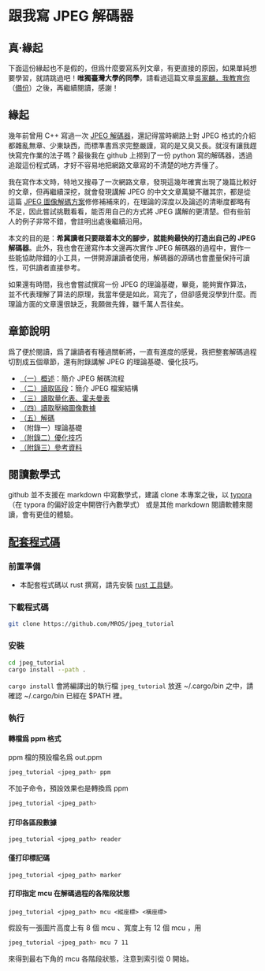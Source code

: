 # 跟我寫 JPEG 解碼器

## 真‧緣起
下面這份緣起也不是假的，但爲什麼要寫系列文章，有更直接的原因，如果單純想要學習，就請跳過吧！**唯獨臺灣大學的同學**，請看過這篇文章[吳家麟，我教育你](https://city-of-infinity.com/app/b/%E5%85%AB%E5%8D%A6/a/%E5%90%B3%E5%AE%B6%E9%BA%9F%EF%BC%8C%E6%88%91%E6%95%99%E8%82%B2%E4%BD%A0?id=5cbcd478271ae627b77544ff) （[備份](https://hackmd.io/ctyDPW8dTIuHCaCDkgw-SQ?both)）之後，再繼續閱讀，感謝！

## 緣起
幾年前曾用 C++ 寫過一次 [JPEG 解碼器](https://github.com/MROS/jpeg_decoder)，還記得當時網路上對 JPEG 格式的介紹都雜亂無章、少東缺西，而標準書爲求完整嚴謹，寫的是又臭又長。就沒有讓我趕快寫完作業的法子嗎？最後我在 github 上撈到了一份 python 寫的解碼器，透過追蹤這份程式碼，才好不容易地把網路文章寫的不清楚的地方弄懂了。

我在寫作本文時，特地又搜尋了一次網路文章，發現這幾年確實出現了幾篇比較好的文章，但再繼續深挖，就會發現講解 JPEG 的中文文章萬變不離其宗，都是從這篇 [JPEG 圖像解碼方案](http://read.pudn.com/downloads166/ebook/757412/jpeg/JPEG%CD%BC%CF%F1%BD%E2%C2%EB%B7%BD%B0%B8.pdf)修修補補來的，在理論的深度以及論述的清晰度都略有不足，因此嘗試挑戰看看，能否用自己的方式將 JPEG 講解的更清楚。但有些前人的例子非常不錯，會註明出處後繼續沿用。

本文的目的是：**希冀讀者只要跟着本文的腳步，就能夠最快的打造出自己的 JPEG 解碼器**。此外，我也會在邊寫作本文邊再次實作 JPEG 解碼器的過程中，實作一些能協助除錯的小工具，一併開源讓讀者使用，解碼器的源碼也會盡量保持可讀性，可供讀者直接參考。

如果還有時間，我也會嘗試撰寫一份 JPEG 的理論基礎，畢竟，能夠實作算法，並不代表理解了算法的原理，我當年便是如此，寫完了，但卻感覺沒學到什麼。而理論方面的文章還很缺乏，我願做先鋒，雖千萬人吾往矣。

## 章節說明

爲了便於閱讀，爲了讓讀者有種過關斬將，一直有進度的感覺，我把整套解碼過程切割成五個章節，還有附錄講解 JPEG 的理論基礎、優化技巧。

- [（一）概述](https://github.com/MROS/jpeg_tutorial/blob/master/doc/%E8%B7%9F%E6%88%91%E5%AF%ABjpeg%E8%A7%A3%E7%A2%BC%E5%99%A8%EF%BC%88%E4%B8%80%EF%BC%89%E6%A6%82%E8%BF%B0.md)：簡介 JPEG 解碼流程
- [（二）讀取區段](https://github.com/MROS/jpeg_tutorial/blob/master/doc/%E8%B7%9F%E6%88%91%E5%AF%ABjpeg%E8%A7%A3%E7%A2%BC%E5%99%A8%EF%BC%88%E4%BA%8C%EF%BC%89%E6%AA%94%E6%A1%88%E7%B5%90%E6%A7%8B.md)：簡介 JPEG 檔案結構
- [（三）讀取量化表、霍夫曼表](https://github.com/MROS/jpeg_tutorial/blob/master/doc/%E8%B7%9F%E6%88%91%E5%AF%ABjpeg%E8%A7%A3%E7%A2%BC%E5%99%A8%EF%BC%88%E4%B8%89%EF%BC%89%E8%AE%80%E5%8F%96%E9%87%8F%E5%8C%96%E8%A1%A8%E3%80%81%E9%9C%8D%E5%A4%AB%E6%9B%BC%E8%A1%A8.md)
- [（四）讀取壓縮圖像數據](https://github.com/MROS/jpeg_tutorial/blob/master/doc/%E8%B7%9F%E6%88%91%E5%AF%ABjpeg%E8%A7%A3%E7%A2%BC%E5%99%A8%EF%BC%88%E5%9B%9B%EF%BC%89%E8%AE%80%E5%8F%96%E5%A3%93%E7%B8%AE%E5%9C%96%E5%83%8F%E6%95%B8%E6%93%9A.md)
- [（五）解碼](https://github.com/MROS/jpeg_tutorial/blob/master/doc/%E8%B7%9F%E6%88%91%E5%AF%ABjpeg%E8%A7%A3%E7%A2%BC%E5%99%A8%EF%BC%88%E4%BA%94%EF%BC%89%E8%A7%A3%E7%A2%BC.md)
- （附錄一）理論基礎
- [（附錄二）優化技巧](https://github.com/MROS/jpeg_tutorial/blob/master/doc/%E8%B7%9F%E6%88%91%E5%AF%ABjpeg%E8%A7%A3%E7%A2%BC%E5%99%A8%EF%BC%88%E9%99%84%E9%8C%84%E4%BA%8C%EF%BC%89%E5%84%AA%E5%8C%96%E6%8A%80%E5%B7%A7.md)
- [（附錄三）參考資料](https://github.com/MROS/jpeg_tutorial/blob/master/doc/%E8%B7%9F%E6%88%91%E5%AF%ABjpeg%E8%A7%A3%E7%A2%BC%E5%99%A8%EF%BC%88%E9%99%84%E9%8C%84%E4%B8%89%EF%BC%89%E5%8F%83%E8%80%83%E8%B3%87%E6%96%99.md)

## 閱讀數學式
github 並不支援在 markdown 中寫數學式，建議 clone 本專案之後，以 [typora](https://typora.io/) （在 typora 的偏好設定中開啓行內數學式） 或是其他 markdown 閱讀軟體來閱讀，會有更佳的體驗。

## [配套程式碼](https://github.com/MROS/jpeg_tutorial)

### 前置準備

- 本配套程式碼以 rust 撰寫，請先安裝 [rust 工具鏈](https://www.rust-lang.org/tools/install)。

### 下載程式碼
``` sh
git clone https://github.com/MROS/jpeg_tutorial
```

### 安裝

```sh
cd jpeg_tutorial
cargo install --path .
```
`cargo install` 會將編譯出的執行檔 `jpeg_tutorial` 放進 ~/.cargo/bin 之中，請確認 ~/.cargo/bin 已經在 $PATH 裡。

### 執行

#### 轉檔爲 ppm 格式

ppm 檔的預設檔名爲 out.ppm

``` sh
jpeg_tutorial <jpeg_path> ppm
```

不加子命令，預設效果也是轉換爲 ppm

```sh
jpeg_tutorial <jpeg_path>
```

#### 打印各區段數據

```
jpeg_tutorial <jpeg_path> reader
```

#### 僅打印標記碼

```
jpeg_tutorial <jpeg_path> marker
```

#### 打印指定 mcu 在解碼過程的各階段狀態

```
jpeg_tutorial <jpeg_path> mcu <縱座標> <橫座標>
```

假設有一張圖片高度上有 8 個 mcu  、寬度上有 12 個 mcu ，用

```sh
jpeg_tutorial <jpeg_path> mcu 7 11
```

來得到最右下角的 mcu 各階段狀態，注意到索引從 0 開始。

